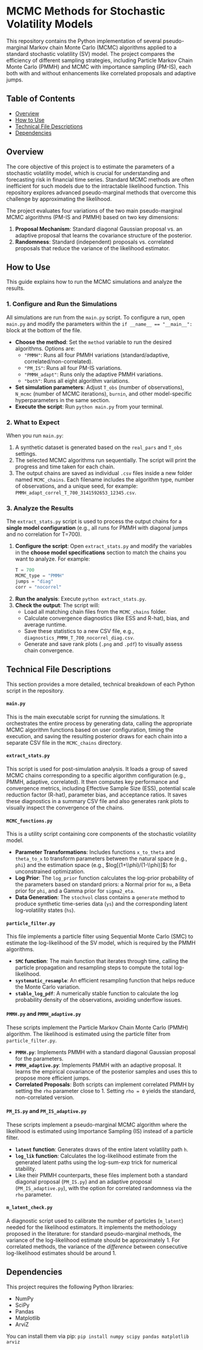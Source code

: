 # MCMC Methods for Stochastic Volatility Models

This repository contains the Python implementation of several pseudo-marginal Markov chain Monte Carlo (MCMC) algorithms applied to a standard stochastic volatility (SV) model. The project compares the efficiency of different sampling strategies, including Particle Markov Chain Monte Carlo (PMMH) and MCMC with importance sampling (PM-IS), each both with and without enhancements like correlated proposals and adaptive jumps.

## Table of Contents

* [Overview](#overview)
* [How to Use](#how-to-use)
* [Technical File Descriptions](#technical-file-descriptions)
* [Dependencies](#dependencies)
  
## Overview

The core objective of this project is to estimate the parameters of a stochastic volatility model, which is crucial for understanding and forecasting risk in financial time series. Standard MCMC methods are often inefficient for such models due to the intractable likelihood function. This repository explores advanced pseudo-marginal methods that overcome this challenge by approximating the likelihood.

The project evaluates four variations of the two main pseudo-marginal MCMC algorithms (PM-IS and PMMH) based on two key dimensions:

1.  **Proposal Mechanism**: Standard diagonal Gaussian proposal vs. an adaptive proposal that learns the covariance structure of the posterior.
2.  **Randomness**: Standard (independent) proposals vs. correlated proposals that reduce the variance of the likelihood estimator.

## How to Use

This guide explains how to run the MCMC simulations and analyze the results.

### 1\. Configure and Run the Simulations

All simulations are run from the `main.py` script. To configure a run, open `main.py` and modify the parameters within the `if __name__ == "__main__":` block at the bottom of the file.

  * **Choose the method**: Set the `method` variable to run the desired algorithms. Options are:
      * `"PMMH"`: Runs all four PMMH variations (standard/adaptive, correlated/non-correlated).
      * `"PM_IS"`: Runs all four PM-IS variations.
      * `"PMMH_adapt"`: Runs only the adaptive PMMH variations.
      * `"both"`: Runs all eight algorithm variations.
  * **Set simulation parameters**: Adjust `T_obs` (number of observations), `N_mcmc` (number of MCMC iterations), `burnin`, and other model-specific hyperparameters in the same section.
  * **Execute the script**: Run `python main.py` from your terminal.

### 2\. What to Expect

When you run `main.py`:

1.  A synthetic dataset is generated based on the `real_pars` and `T_obs` settings.
2.  The selected MCMC algorithms run sequentially. The script will print the progress and time taken for each chain.
3.  The output chains are saved as individual `.csv` files inside a new folder named `MCMC_chains`. Each filename includes the algorithm type, number of observations, and a unique seed, for example: `PMMH_adapt_correl_T_700_3141592653_12345.csv`.

### 3\. Analyze the Results

The `extract_stats.py` script is used to process the output chains for a **single model configuration** (e.g., all runs for PMMH with diagonal jumps and no correlation for T=700).

1.  **Configure the script**: Open `extract_stats.py` and modify the variables in the **choose model specifications** section to match the chains you want to analyze. For example:
    ```python
    T = 700
    MCMC_type = "PMMH"
    jumps = "diag"
    corr = "nocorrel"
    ```
2.  **Run the analysis**: Execute `python extract_stats.py`.
3.  **Check the output**: The script will:
      * Load all matching chain files from the `MCMC_chains` folder.
      * Calculate convergence diagnostics (like ESS and R-hat), bias, and average runtime.
      * Save these statistics to a new CSV file, e.g., `diagnostics_PMMH_T_700_nocorrel_diag.csv`.
      * Generate and save rank plots (`.png` and `.pdf`) to visually assess chain convergence.

## Technical File Descriptions

This section provides a more detailed, technical breakdown of each Python script in the repository.

#### `main.py`

This is the main executable script for running the simulations. It orchestrates the entire process by generating data, calling the appropriate MCMC algorithm functions based on user configuration, timing the execution, and saving the resulting posterior draws for each chain into a separate CSV file in the `MCMC_chains` directory.

#### `extract_stats.py`

This script is used for post-simulation analysis. It loads a group of saved MCMC chains corresponding to a specific algorithm configuration (e.g., PMMH, adaptive, correlated). It then computes key performance and convergence metrics, including Effective Sample Size (ESS), potential scale reduction factor (R-hat), parameter bias, and acceptance ratios. It saves these diagnostics in a summary CSV file and also generates rank plots to visually inspect the convergence of the chains.

#### `MCMC_functions.py`

This is a utility script containing core components of the stochastic volatility model.

  * **Parameter Transformations**: Includes functions `x_to_theta` and `theta_to_x` to transform parameters between the natural space (e.g., `phi`) and the estimation space (e.g., $log[(1+\\phi)/(1-\\phi)]$) for unconstrained optimization.
  * **Log Prior**: The `log_prior` function calculates the log-prior probability of the parameters based on standard priors: a Normal prior for `mu`, a Beta prior for `phi`, and a Gamma prior for `sigma2_eta`.
  * **Data Generation**: The `stochvol` class contains a `generate` method to produce synthetic time-series data (`ys`) and the corresponding latent log-volatility states (`hs`).

#### `particle_filter.py`

This file implements a particle filter using Sequential Monte Carlo (SMC) to estimate the log-likelihood of the SV model, which is required by the PMMH algorithms.

  * **`SMC` function**: The main function that iterates through time, calling the particle propagation and resampling steps to compute the total log-likelihood.
  * **`systematic_resample`**: An efficient resampling function that helps reduce the Monte Carlo variation.
  * **`stable_log_pdf`**: A numerically stable function to calculate the log probability density of the observations, avoiding underflow issues.

#### `PMMH.py` and `PMMH_adaptive.py`

These scripts implement the Particle Markov Chain Monte Carlo (PMMH) algorithm. The likelihood is estimated using the particle filter from `particle_filter.py`.

  * **`PMMH.py`**: Implements PMMH with a standard diagonal Gaussian proposal for the parameters.
  * **`PMMH_adaptive.py`**: Implements PMMH with an adaptive proposal. It learns the empirical covariance of the posterior samples and uses this to propose more efficient jumps.
  * **Correlated Proposals**: Both scripts can implement correlated PMMH by setting the `rho` parameter close to 1. Setting `rho = 0` yields the standard, non-correlated version.

#### `PM_IS.py` and `PM_IS_adaptive.py`

These scripts implement a pseudo-marginal MCMC algorithm where the likelihood is estimated using Importance Sampling (IS) instead of a particle filter.

  * **`latent` function**: Generates draws of the entire latent volatility path `h`.
  * **`log_lik` function**: Calculates the log-likelihood estimate from the generated latent paths using the log-sum-exp trick for numerical stability.
  * Like their PMMH counterparts, these files implement both a standard diagonal proposal (`PM_IS.py`) and an adaptive proposal (`PM_IS_adaptive.py`), with the option for correlated randomness via the `rho` parameter.

#### `m_latent_check.py`

A diagnostic script used to calibrate the number of particles (`m_latent`) needed for the likelihood estimators. It implements the methodology proposed in the literature: for standard pseudo-marginal methods, the variance of the log-likelihood estimate should be approximately 1. For correlated methods, the variance of the *difference* between consecutive log-likelihood estimates should be around 1.

## Dependencies

This project requires the following Python libraries:

  * NumPy
  * SciPy
  * Pandas
  * Matplotlib
  * ArviZ

You can install them via pip:
`pip install numpy scipy pandas matplotlib arviz`
